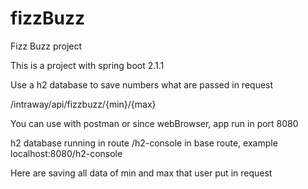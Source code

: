 # fizzBuzz
Fizz Buzz project

This is a project with spring boot 2.1.1 

Use a h2 database to save numbers what are passed in request

/intraway/api/fizzbuzz/{min}/{max}

You can use with postman or since webBrowser, app run in port 8080

h2 database running in route /h2-console in base route, example localhost:8080/h2-console

Here are saving all data of min and max that user put in request 
